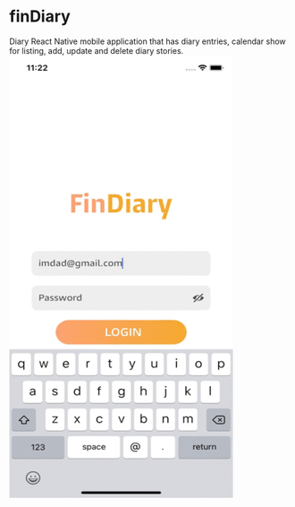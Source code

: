 # finDiary
Diary React Native mobile application that has diary entries, calendar show for listing, add, update and delete diary stories. 
<img src="https://github.com/hussainimdad004/finDiary/blob/main/demo1.gif" width="400" height="790">

